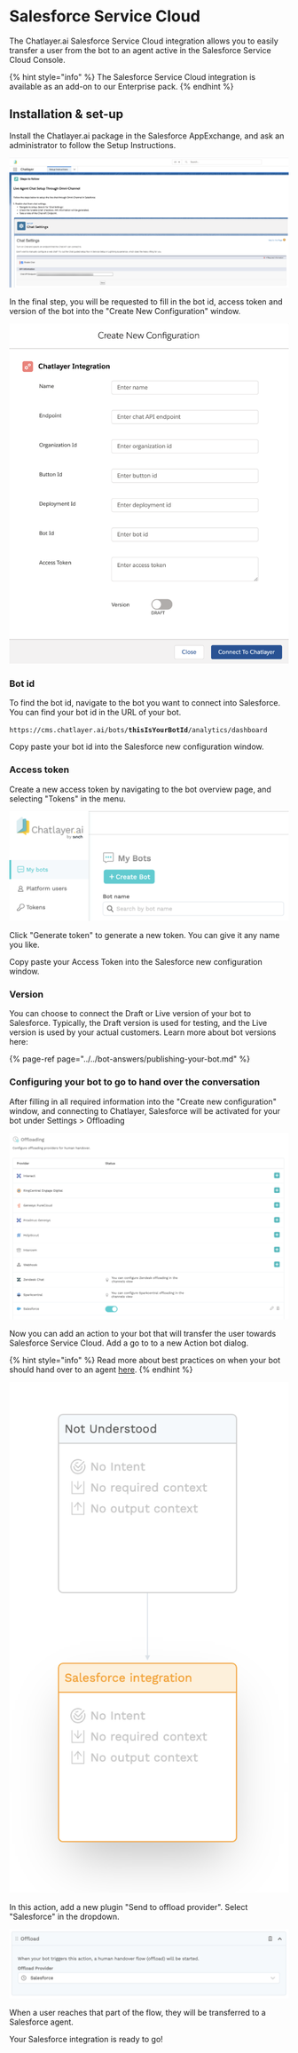 # Salesforce Service Cloud

The Chatlayer.ai Salesforce Service Cloud integration allows you to easily transfer a user from the bot to an agent active in the Salesforce Service Cloud Console.

{% hint style="info" %}
The Salesforce Service Cloud integration is available as an add-on to our Enterprise pack.
{% endhint %}

## Installation & set-up

Install the Chatlayer.ai package in the Salesforce AppExchange, and ask an administrator to follow the Setup Instructions.

![](../../.gitbook/assets/image%20%28408%29.png)

In the final step, you will be requested to fill in the bot id, access token and version of the bot into the "Create New Configuration" window.

![](../../.gitbook/assets/image%20%28407%29.png)

### Bot id

To find the bot id, navigate to the bot you want to connect into Salesforce. You can find your bot id in the URL of your bot.

`https://cms.chatlayer.ai/bots/`**`thisIsYourBotId`**`/analytics/dashboard`

Copy paste your bot id into the Salesforce new configuration window.

### Access token

Create a new access token by navigating to the bot overview page, and selecting "Tokens" in the menu.

![](../../.gitbook/assets/image%20%28406%29.png)

Click "Generate token" to generate a new token. You can give it any name you like.

Copy paste your Access Token into the Salesforce new configuration window.

### Version

You can choose to connect the Draft or Live version of your bot to Salesforce. Typically, the Draft version is used for testing, and the Live version is used by your actual customers. Learn more about bot versions here:

{% page-ref page="../../bot-answers/publishing-your-bot.md" %}

### Configuring your bot to go to hand over the conversation

After filling in all required information into the "Create new configuration" window, and connecting to Chatlayer, Salesforce will be activated for your bot under Settings &gt; Offloading

![](../../.gitbook/assets/image%20%28405%29.png)

Now you can add an action to your bot that will transfer the user towards Salesforce Service Cloud. Add a go to to a new Action bot dialog.

{% hint style="info" %}
Read more about best practices on when your bot should hand over to an agent [here](./).
{% endhint %}

![](../../.gitbook/assets/image%20%28404%29.png)

In this action, add a new plugin "Send to offload provider". Select "Salesforce" in the dropdown.

![](../../.gitbook/assets/image%20%28409%29.png)

When a user reaches that part of the flow, they will be transferred to a Salesforce agent.

Your Salesforce integration is ready to go!

